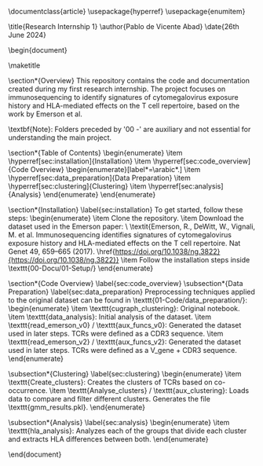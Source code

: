 \documentclass{article}
\usepackage{hyperref}
\usepackage{enumitem}

\title{Research Internship 1}
\author{Pablo de Vicente Abad}
\date{26th June 2024}

\begin{document}

\maketitle

\section*{Overview}
This repository contains the code and documentation created during my first research internship. The project focuses on immunosequencing to identify signatures of cytomegalovirus exposure history and HLA-mediated effects on the T cell repertoire, based on the work by Emerson et al.

\textbf{Note}: Folders preceded by '00 -' are auxiliary and not essential for understanding the main project.

\section*{Table of Contents}
\begin{enumerate}
    \item \hyperref[sec:installation]{Installation}
    \item \hyperref[sec:code_overview]{Code Overview}
    \begin{enumerate}[label*=\arabic*.]
        \item \hyperref[sec:data_preparation]{Data Preparation}
        \item \hyperref[sec:clustering]{Clustering}
        \item \hyperref[sec:analysis]{Analysis}
    \end{enumerate}
\end{enumerate}

\section*{Installation}
\label{sec:installation}
To get started, follow these steps:
\begin{enumerate}
    \item Clone the repository.
    \item Download the dataset used in the Emerson paper: \\
    \textit{Emerson, R., DeWitt, W., Vignali, M. et al. Immunosequencing identifies signatures of cytomegalovirus exposure history and HLA-mediated effects on the T cell repertoire. Nat Genet 49, 659–665 (2017). \href{https://doi.org/10.1038/ng.3822}{https://doi.org/10.1038/ng.3822}}
    \item Follow the installation steps inside \texttt{00-Docu/01-Setup/}
\end{enumerate}

\section*{Code Overview}
\label{sec:code_overview}
\subsection*{Data Preparation}
\label{sec:data_preparation}
Preprocessing techniques applied to the original dataset can be found in \texttt{01-Code/data\_preparation/}:
\begin{enumerate}
    \item \texttt{cugraph\_clustering}: Original notebook.
    \item \texttt{data\_analysis}: Initial analysis of the dataset.
    \item \texttt{read\_emerson\_v0} / \texttt{aux\_funcs\_v0}: Generated the dataset used in later steps. TCRs were defined as a CDR3 sequence.
    \item \texttt{read\_emerson\_v2} / \texttt{aux\_funcs\_v2}: Generated the dataset used in later steps. TCRs were defined as a V\_gene + CDR3 sequence.
\end{enumerate}

\subsection*{Clustering}
\label{sec:clustering}
\begin{enumerate}
    \item \texttt{Create\_clusters}: Creates the clusters of TCRs based on co-occurrence.
    \item \texttt{Analyse\_clusters} / \texttt{aux\_clustering}: Loads data to compare and filter different clusters. Generates the file \texttt{gmm\_results.pkl}.
\end{enumerate}

\subsection*{Analysis}
\label{sec:analysis}
\begin{enumerate}
    \item \texttt{hla\_analysis}: Analyzes each of the groups that divide each cluster and extracts HLA differences between both.
\end{enumerate}

\end{document}
